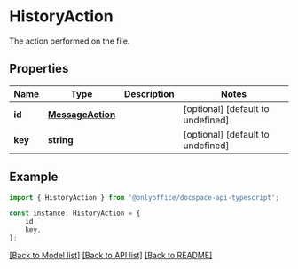 # HistoryAction

The action performed on the file.

## Properties

Name | Type | Description | Notes
------------ | ------------- | ------------- | -------------
**id** | [**MessageAction**](MessageAction.md) |  | [optional] [default to undefined]
**key** | **string** |  | [optional] [default to undefined]

## Example

```typescript
import { HistoryAction } from '@onlyoffice/docspace-api-typescript';

const instance: HistoryAction = {
    id,
    key,
};
```

[[Back to Model list]](../README.md#documentation-for-models) [[Back to API list]](../README.md#documentation-for-api-endpoints) [[Back to README]](../README.md)
